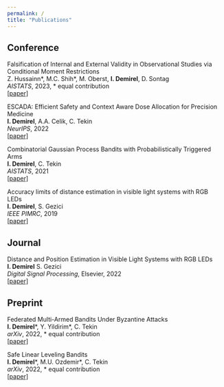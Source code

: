 ```yaml
---
permalink: /
title: "Publications"
---
```


## Conference

Falsification of Internal and External Validity in Observational Studies via Conditional Moment Restrictions \
Z. Hussainn\*, M.C. Shih\*, M. Oberst, **I. Demirel**, D. Sontag \
*AISTATS*, 2023, * equal contribution \
[[paper]](https://arxiv.org/pdf/2301.13133.pdf)

ESCADA: Efficient Safety and Context Aware Dose Allocation for Precision Medicine \
**I. Demirel**, A.A. Celik, C. Tekin \
*NeurIPS*, 2022 \
[[paper]](https://openreview.net/pdf?id=JokpPqA294)

Combinatorial Gaussian Process Bandits with Probabilistically Triggered Arms \
**I. Demirel**, C. Tekin \
*AISTATS*, 2021 \
[[paper]](https://proceedings.mlr.press/v130/demirel21a.html)

Accuracy limits of distance estimation in visible light systems with RGB LEDs \
**I. Demirel**, S. Gezici \
*IEEE PIMRC*, 2019 \
[[paper]](https://ieeexplore.ieee.org/abstract/document/8904457/)

## Journal

Distance and Position Estimation in Visible Light Systems with RGB LEDs \
**I. Demirel** S. Gezici \
*Digital Signal Processing*, Elsevier, 2022 \
[[paper]](https://www.sciencedirect.com/science/article/abs/pii/S1051200422000409)

## Preprint

Federated Multi-Armed Bandits Under Byzantine Attacks \
**I. Demirel***, Y. Yildirim*, C. Tekin \
*arXiv*, 2022, * equal contribution \
[[paper]](https://arxiv.org/pdf/2205.04134.pdf)

Safe Linear Leveling Bandits \
**I. Demirel***, M.U. Ozdemir*, C. Tekin \
*arXiv*, 2022, * equal contribution \
[[paper]](https://arxiv.org/pdf/2112.06728.pdf)
